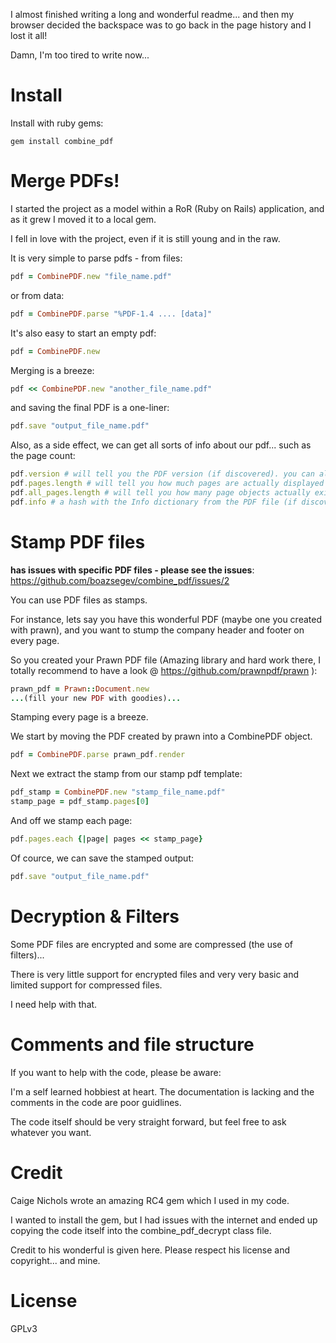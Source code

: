 I almost finished writing a long and wonderful readme... and then my browser decided the backspace was to go back in the page history and I lost it all!

Damn, I'm too tired to write now...
# Install

Install with ruby gems:
```
gem install combine_pdf
```

# Merge PDFs!

I started the project as a model within a RoR (Ruby on Rails) application, and as it grew I moved it to a local gem.

I fell in love with the project, even if it is still young and in the raw.

It is very simple to parse pdfs - from files:
```ruby
pdf = CombinePDF.new "file_name.pdf"
```
or from data:
```ruby
pdf = CombinePDF.parse "%PDF-1.4 .... [data]"
```
It's also easy to start an empty pdf:
```ruby
pdf = CombinePDF.new
```
Merging is a breeze:
```ruby
pdf << CombinePDF.new "another_file_name.pdf"
```
and saving the final PDF is a one-liner:
```ruby
pdf.save "output_file_name.pdf"
```

Also, as a side effect, we can get all sorts of info about our pdf... such as the page count:
```ruby
pdf.version # will tell you the PDF version (if discovered). you can also reset this manually.
pdf.pages.length # will tell you how much pages are actually displayed
pdf.all_pages.length # will tell you how many page objects actually exist (can be more or less then the pages displayed)
pdf.info # a hash with the Info dictionary from the PDF file (if discovered).
```


# Stamp PDF files

**has issues with specific PDF files - please see the issues**: https://github.com/boazsegev/combine_pdf/issues/2 

You can use PDF files as stamps.

For instance, lets say you have this wonderful PDF (maybe one you created with prawn), and you want to stump the company header and footer on every page.

So you created your Prawn PDF file (Amazing library and hard work there, I totally recommend to have a look @ https://github.com/prawnpdf/prawn ):
```ruby
prawn_pdf = Prawn::Document.new
...(fill your new PDF with goodies)...
```
Stamping every page is a breeze.

We start by moving the PDF created by prawn into a CombinePDF object.
```ruby
pdf = CombinePDF.parse prawn_pdf.render
```

Next we extract the stamp from our stamp pdf template:
```ruby
pdf_stamp = CombinePDF.new "stamp_file_name.pdf"
stamp_page = pdf_stamp.pages[0]
```

And off we stamp each page:
```ruby
pdf.pages.each {|page| pages << stamp_page}
```

Of cource, we can save the stamped output:
```ruby
pdf.save "output_file_name.pdf"
```


Decryption & Filters
====================

Some PDF files are encrypted and some are compressed (the use of filters)...

There is very little support for encrypted files and very very basic and limited support for compressed files.

I need help with that.

Comments and file structure
===========================

If you want to help with the code, please be aware:

I'm a self learned hobbiest at heart. The documentation is lacking and the comments in the code are poor guidlines.

The code itself should be very straight forward, but feel free to ask whatever you want.

Credit
======

Caige Nichols wrote an amazing RC4 gem which I used in my code.

I wanted to install the gem, but I had issues with the internet and ended up copying the code itself into the combine_pdf_decrypt class file.

Credit to his wonderful is given here. Please respect his license and copyright... and mine.

License
=======
GPLv3








